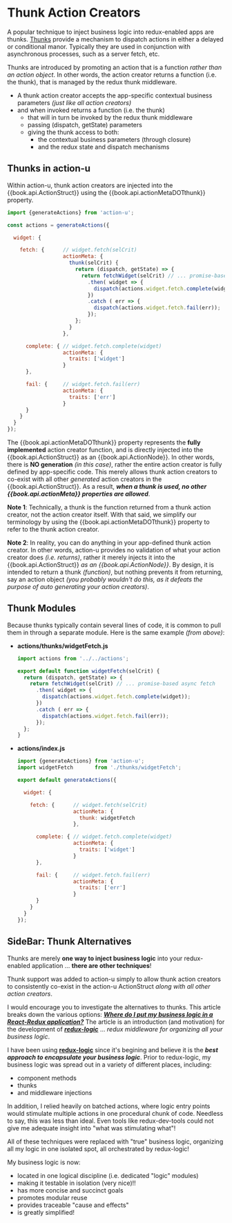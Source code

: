 # Thunk Action Creators

A popular technique to inject business logic into redux-enabled apps
are thunks.  [Thunks](https://github.com/gaearon/redux-thunk) provide
a mechanism to dispatch actions in either a delayed or conditional
manor.  Typically they are used in conjunction with asynchronous
processes, such as a server fetch, etc.

Thunks are introduced by promoting an action that is a function
*rather than an action object*.  In other words, the action creator
returns a function (i.e. the thunk), that is managed by the redux
thunk middleware.
- A thunk action creator accepts the app-specific contextual business
  parameters *(just like all action creators)*
- and when invoked returns a function (i.e. the thunk)
  * that will in turn be invoked by the redux thunk middleware
  * passing (dispatch, getState) parameters
  * giving the thunk access to both:
    - the contextual business parameters (through closure)
    - and the redux state and dispatch mechanisms


## Thunks in action-u

Within action-u, thunk action creators are injected into the
{{book.api.ActionStruct}} using the {{book.api.actionMetaDOTthunk}}
property.

```js
import {generateActions} from 'action-u';

const actions = generateActions({

  widget: {

    fetch: {      // widget.fetch(selCrit)
                  actionMeta: {
                    thunk(selCrit) {
                      return (dispatch, getState) => {
                        return fetchWidget(selCrit) // ... promise-based async fetch 
                          .then( widget => {
                            dispatch(actions.widget.fetch.complete(widget));
                          })
                          .catch ( err => {
                            dispatch(actions.widget.fetch.fail(err));
                          });
                      };
                    }
                  },

      complete: { // widget.fetch.complete(widget)
                  actionMeta: {
                    traits: ['widget']
                  }
      },

      fail: {     // widget.fetch.fail(err)
                  actionMeta: {
                    traits: ['err']
                  }
      }
    }
  }
});
```

The {{book.api.actionMetaDOTthunk}} property represents the **fully
implemented** action creator function, and is directly injected into
the {{book.api.ActionStruct}} as an {{book.api.ActionNode}}.  In other
words, there is **NO generation** *(in this case)*, rather the entire
action creator is fully defined by app-specific code.  This merely
allows thunk action creators to co-exist with all other *generated*
action creators in the {{book.api.ActionStruct}}.  As a result,
**_when a thunk is used, no other {{book.api.actionMeta}} properties
are allowed_**.

**Note 1**: Technically, a thunk is the function returned from a thunk
action creator, not the action creator itself.  With that said, we
simplify our terminology by using the {{book.api.actionMetaDOTthunk}}
property to refer to the thunk action creator.

**Note 2**: In reality, you can do anything in your app-defined thunk
action creator.  In other words, action-u provides no validation of
what your action creator does *(i.e. returns)*, rather it merely
injects it into the {{book.api.ActionStruct}} *as an
{{book.api.ActionNode}}*.  By design, it is intended to return a thunk
*(function)*, but nothing prevents it from returning, say an action
object *(you probably wouldn't do this, as it defeats the purpose of
auto generating your action creators)*.



## Thunk Modules

Because thunks typically contain several lines of code, it is common
to pull them in through a separate module.  Here is the same example
*(from above)*:

- **actions/thunks/widgetFetch.js**

  ```js
  import actions from '../../actions';

  export default function widgetFetch(selCrit) {
    return (dispatch, getState) => {
      return fetchWidget(selCrit) // ... promise-based async fetch 
        .then( widget => {
          dispatch(actions.widget.fetch.complete(widget));
        })
        .catch ( err => {
          dispatch(actions.widget.fetch.fail(err));
        });
    };
  }
  ```

- **actions/index.js**

  ```js
  import {generateActions} from 'action-u';
  import widgetFetch       from './thunks/widgetFetch';
  
  export default generateActions({
  
    widget: {
  
      fetch: {      // widget.fetch(selCrit)
                    actionMeta: {
                      thunk: widgetFetch
                    },
  
        complete: { // widget.fetch.complete(widget)
                    actionMeta: {
                      traits: ['widget']
                    }
        },
  
        fail: {     // widget.fetch.fail(err)
                    actionMeta: {
                      traits: ['err']
                    }
        }
      }
    }
  });
  ```



## SideBar: Thunk Alternatives

Thunks are merely **one way to inject business logic** into your
redux-enabled application ... **there are other techniques**!

Thunk support was added to action-u simply to allow thunk action
creators to consistently co-exist in the action-u ActionStruct *along
with all other action creators*.

I would encourage you to investigate the alternatives to thunks.  This
article breaks down the various options: **_[Where do I put my
business logic in a React-Redux
application?](https://medium.com/@jeffbski/where-do-i-put-my-business-logic-in-a-react-redux-application-9253ef91ce1)_**
The article is an introduction (and motivation) for the development of
**_[redux-logic](https://github.com/jeffbski/redux-logic)_**
... *redux middleware for organizing all your business logic*.

I have been using
**[redux-logic](https://github.com/jeffbski/redux-logic)** since it's
begining and believe it is the **_best approach to encapsulate your
business logic_**. Prior to redux-logic, my business logic was spread
out in a variety of different places, including:

- component methods
- thunks
- and middleware injections

In addition, I relied heavily on batched actions, where logic entry
points would stimulate multiple actions in one procedural chunk of
code.  Needless to say, this was less than ideal. Even tools like
redux-dev-tools could not give me adequate insight into "what was
stimulating what"!

All of these techniques were replaced with "true" business logic,
organizing all my logic in one isolated spot, all orchestrated by
redux-logic!

My business logic is now:

- located in one logical discipline (i.e. dedicated "logic" modules)
- making it testable in isolation (very nice)!!
- has more concise and succinct goals
- promotes modular reuse
- provides traceable "cause and effects"
- is greatly simplified!
